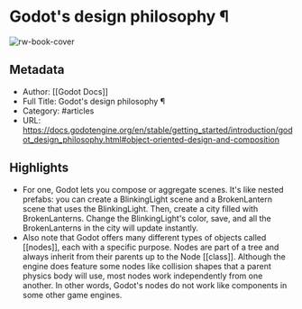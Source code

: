 # Godot's design philosophy ¶

![rw-book-cover](https://readwise-assets.s3.amazonaws.com/static/images/article3.5c705a01b476.png)

## Metadata
- Author: [[Godot Docs]]
- Full Title: Godot's design philosophy ¶
- Category: #articles
- URL: https://docs.godotengine.org/en/stable/getting_started/introduction/godot_design_philosophy.html#object-oriented-design-and-composition

## Highlights
- For one, Godot lets you compose or aggregate scenes. It's like nested prefabs: you can create a BlinkingLight scene and a BrokenLantern scene that uses the BlinkingLight. Then, create a city filled with BrokenLanterns. Change the BlinkingLight's color, save, and all the BrokenLanterns in the city will update instantly.
- Also note that Godot offers many different types of objects called [[nodes]], each with a specific purpose. Nodes are part of a tree and always inherit from their parents up to the Node [[class]]. Although the engine does feature some nodes like collision shapes that a parent physics body will use, most nodes work independently from one another. In other words, Godot's nodes do not work like components in some other game engines.
